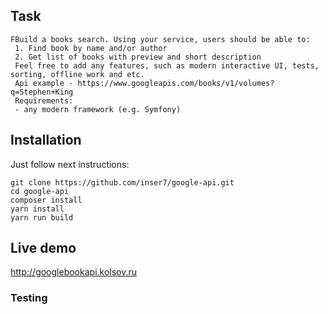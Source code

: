 ## Task

```
FBuild a books search. Using your service, users should be able to:
 1. Find book by name and/or author
 2. Get list of books with preview and short description
 Feel free to add any features, such as modern interactive UI, tests, sorting, offline work and etc.
 Api example - https://www.googleapis.com/books/v1/volumes?q=Stephen+King
 Requirements:
 - any modern framework (e.g. Symfony)
```


## Installation

Just follow next instructions:

```
git clone https://github.com/inser7/google-api.git
cd google-api
composer install
yarn install
yarn run build
```


## Live demo

http://googlebookapi.kolsov.ru

### Testing


